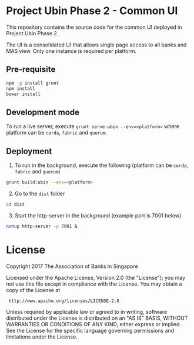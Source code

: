 # Project Ubin Phase 2 - Common UI

This repository contains the source code for the common UI deployed in Project Ubin Phase 2. 

The UI is a consolidated UI that allows single page access to all banks and MAS view. Only one instance is required per platform.

## Pre-requisite

```sh
npm -g install grunt
npm install
bower install
```

## Development mode
To run a live server, execute `grunt serve:ubin --env=<platform>` where platform can be `corda`, `fabric` and `quorum`.

## Deployment
1. To run in the background, execute the following (platform can be `corda`, `fabric` and `quorum`)

```sh
grunt build:ubin --env=<platform>
```

2. Go to the `dist` folder

```sh
cd dist
```

3. Start the http-server in the background (example port is 7001 below)

```sh
nohup http-server -p 7001 &
```

# License

Copyright 2017 The Association of Banks in Singapore

   Licensed under the Apache License, Version 2.0 (the "License");
   you may not use this file except in compliance with the License.
   You may obtain a copy of the License at

     http://www.apache.org/licenses/LICENSE-2.0

   Unless required by applicable law or agreed to in writing, software
   distributed under the License is distributed on an "AS IS" BASIS,
   WITHOUT WARRANTIES OR CONDITIONS OF ANY KIND, either express or implied.
   See the License for the specific language governing permissions and
   limitations under the License.